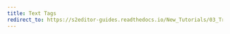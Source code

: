 ```yaml
---
title: Text Tags
redirect_to: https://s2editor-guides.readthedocs.io/New_Tutorials/03_Trigger_Editor/047_Text_Tags
---
```

